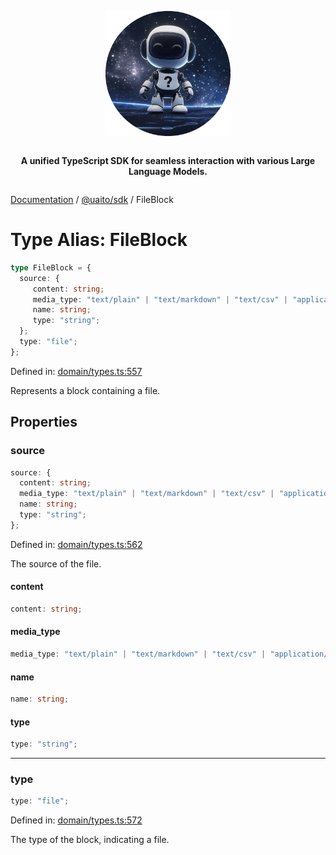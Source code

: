 <div style="display:flex; flex-direction:column; align-items:center;">
<p align="center">
  <img src="../UAITO.png" alt="UAITO Logo" width="200"/>
</p>

<p align="center">
  <strong>A unified TypeScript SDK for seamless interaction with various Large Language Models.</strong>
</p>
</div>

[Documentation](README.md) / [@uaito/sdk](@uaito.sdk.md) / FileBlock

# Type Alias: FileBlock

```ts
type FileBlock = {
  source: {
     content: string;
     media_type: "text/plain" | "text/markdown" | "text/csv" | "application/json";
     name: string;
     type: "string";
  };
  type: "file";
};
```

Defined in: [domain/types.ts:557](https://github.com/elribonazo/uaito/blob/5502a2c87fe1b258ed3eea107257b14d895c9793/packages/sdk/src/domain/types.ts#L557)

Represents a block containing a file.

## Properties

### source

```ts
source: {
  content: string;
  media_type: "text/plain" | "text/markdown" | "text/csv" | "application/json";
  name: string;
  type: "string";
};
```

Defined in: [domain/types.ts:562](https://github.com/elribonazo/uaito/blob/5502a2c87fe1b258ed3eea107257b14d895c9793/packages/sdk/src/domain/types.ts#L562)

The source of the file.

#### content

```ts
content: string;
```

#### media\_type

```ts
media_type: "text/plain" | "text/markdown" | "text/csv" | "application/json";
```

#### name

```ts
name: string;
```

#### type

```ts
type: "string";
```

***

### type

```ts
type: "file";
```

Defined in: [domain/types.ts:572](https://github.com/elribonazo/uaito/blob/5502a2c87fe1b258ed3eea107257b14d895c9793/packages/sdk/src/domain/types.ts#L572)

The type of the block, indicating a file.
